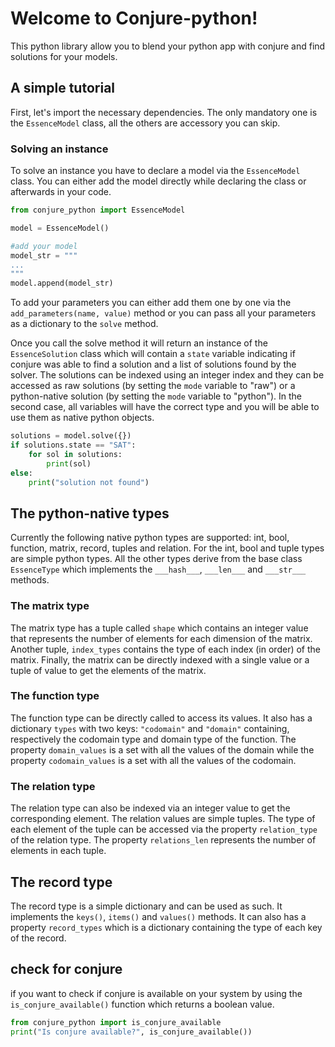 # Welcome to Conjure-python!

This python library allow you to blend your python app with conjure and find solutions for your models.

## A simple tutorial
First, let's import the necessary dependencies. The only mandatory one is the ```EssenceModel``` class, all the others are accessory you can skip.

### Solving an instance
To solve an instance you have to declare a model via the ```EssenceModel``` class. You can either add the model directly while declaring the class or afterwards in your code.

```py 
from conjure_python import EssenceModel

model = EssenceModel()

#add your model
model_str = """
...
"""
model.append(model_str)
```

To add your parameters you can either add them one by one via the ```add_parameters(name, value)``` method or you can pass all your parameters as a dictionary to the ```solve``` method.

Once you call the solve method it will return an instance of the ```EssenceSolution``` class which will contain a ```state``` variable indicating if conjure was able to find a solution and a list of solutions found by the solver. The solutions can be indexed using an integer index and they can be accessed as raw solutions (by setting the ```mode``` variable to "raw") or a python-native solution (by setting the ```mode``` variable to "python"). In the second case, all variables will have the correct type and you will be able to use them as native python objects.

```py
solutions = model.solve({})
if solutions.state == "SAT":
    for sol in solutions:
        print(sol)
else:
    print("solution not found")
```

## The python-native types
Currently the following native python types are supported: int, bool, function, matrix, record, tuples and relation. 
For the int, bool and tuple types are simple python types.
All the other types derive from the base class ```EssenceType``` which implements the ```___hash___```, ```___len___``` and ```___str___``` methods.
### The matrix type
The matrix type has a tuple called ```shape``` which contains an integer value that represents the number of elements for each dimension of the matrix.
Another tuple, ```index_types``` contains the type of each index (in order) of the matrix.
Finally, the matrix can be directly indexed with a single value or a tuple of value to get the elements of the matrix.
### The function type
The function type can be directly called to access its values. It also has a dictionary ```types``` with two keys: ```"codomain"``` and ```"domain"``` containing, respectively the codomain type and domain type of the function. The property ```domain_values``` is a set with all the values of the domain while the property ```codomain_values``` is a set with all the values of the codomain.
### The relation type
The relation type can also be indexed via an integer value to get the corresponding element. The relation values are simple tuples. The type of each element of the tuple can be accessed via the property ```relation_type``` of the relation type. The property ```relations_len``` represents the number of elements in each tuple.
## The record type
The record type is a simple dictionary and can be used as such. It implements the ```keys()```, ```items()``` and ```values()``` methods. It can also has a property ```record_types``` which is a dictionary containing the type of each key of the record.

## check for conjure 
if you want to check if conjure is available on your system by using the ```is_conjure_available()``` function which returns a boolean value.
```py
from conjure_python import is_conjure_available
print("Is conjure available?", is_conjure_available())
```
